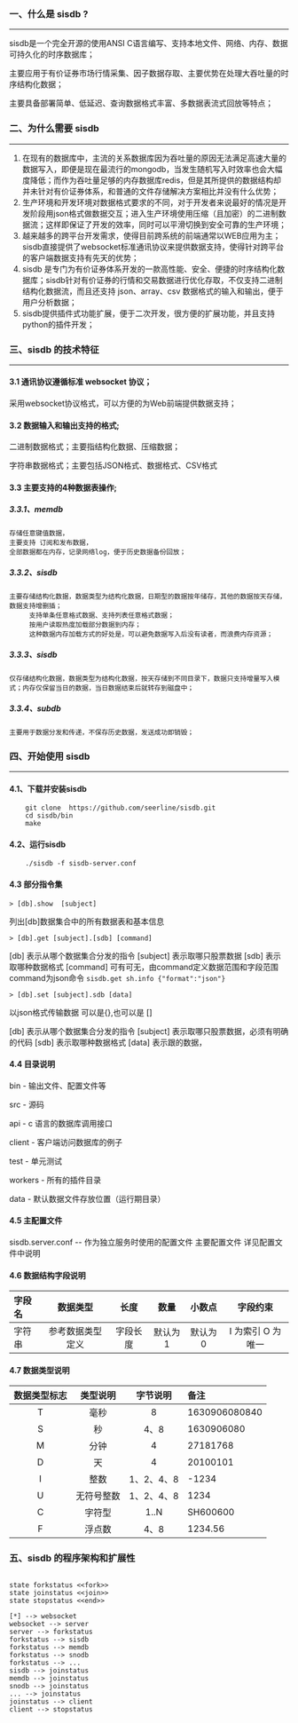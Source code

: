 ### 一、什么是 sisdb ?

---

sisdb是一个完全开源的使用ANSI C语言编写、支持本地文件、网络、内存、数据可持久化的时序数据库；

主要应用于有价证券市场行情采集、因子数据存取、主要优势在处理大吞吐量的时序结构化数据；

主要具备部署简单、低延迟、查询数据格式丰富、多数据表流式回放等特点；

### 二、为什么需要 sisdb

---

1. 在现有的数据库中，主流的关系数据库因为吞吐量的原因无法满足高速大量的数据写入，即便是现在最流行的mongodb，当发生随机写入时效率也会大幅度降低；而作为吞吐量足够的内存数据库redis，但是其所提供的数据结构却并未针对有价证券体系，和普通的文件存储解决方案相比并没有什么优势；
2. 生产环境和开发环境对数据格式要求的不同，对于开发者来说最好的情况是开发阶段用json格式做数据交互；进入生产环境使用压缩（且加密）的二进制数据流；这样即保证了开发的效率，同时可以平滑切换到安全可靠的生产环境；
3. 越来越多的跨平台开发需求，使得目前跨系统的前端通常以WEB应用为主；sisdb直接提供了websocket标准通讯协议来提供数据支持，使得针对跨平台的客户端数据支持有先天的优势；
4. sisdb 是专门为有价证券体系开发的一款高性能、安全、便捷的时序结构化数据库；sisdb针对有价证券的行情和交易数据进行优化存取，不仅支持二进制结构化数据流，而且还支持 json、array、csv 数据格式的输入和输出，便于用户分析数据；
5. sisdb提供插件式功能扩展，便于二次开发，很方便的扩展功能，并且支持python的插件开发；

### 三、sisdb 的技术特征

---

#### 3.1 通讯协议遵循标准 websocket 协议；

 采用websocket协议格式，可以方便的为Web前端提供数据支持；

#### 3.2 数据输入和输出支持的格式;

 二进制数据格式；主要指结构化数据、压缩数据；

字符串数据格式；主要包括JSON格式、数据格式、CSV格式

#### 3.3 主要支持的4种数据表操作;

##### 3.3.1、memdb

    存储任意键值数据，
	主要支持 订阅和发布数据，
	全部数据都在内存，记录网络log，便于历史数据备份回放；

##### 3.3.2、sisdb

    主要存储结构化数据，数据类型为结构化数据，日期型的数据按年储存，其他的数据按天存储，数据支持增删插；
         支持单条任意格式数据、支持列表任意格式数据；
         按用户读取热度加载部分数据到内存；
         这种数据内存加载方式的好处是，可以避免数据写入后没有读者，而浪费内存资源；

##### 3.3.3、sisdb

    仅存储结构化数据，数据类型为结构化数据，按天存储到不同目录下，数据只支持增量写入模式；内存仅保留当日的数据，当日数据结束后就转存到磁盘中；

##### 3.3.4、subdb

    主要用于数据分发和传递，不保存历史数据，发送成功即销毁；


### 四、开始使用 sisdb

----
#### 4.1、下载并安装sisdb

```shell
    git clone  https://github.com/seerline/sisdb.git
    cd sisdb/bin
    make
```


#### 4.2、运行sisdb

```shell
    ./sisdb -f sisdb-server.conf 
```

#### 4.3 部分指令集

```
> [db].show  [subject]
```
   列出[db]数据集合中的所有数据表和基本信息
```
> [db].get [subject].[sdb] [command]
```
   [db]  表示从哪个数据集合分发的指令
   [subject] 表示取哪只股票数据
   [sdb] 表示取哪种数据格式
   [command] 可有可无，由command定义数据范围和字段范围
   command为json命令
   `sisdb.get sh.info {"format":"json"}`
```
> [db].set [subject].sdb [data]
```
   以json格式传输数据 可以是{},也可以是 []

   [db]  表示从哪个数据集合分发的指令
   [subject] 表示取哪只股票数据，必须有明确的代码 
   [sdb] 表示取哪种数据格式
   [data] 表示跟的数据，

#### 4.4 目录说明

   bin - 输出文件、配置文件等

   src - 源码

   api - c 语言的数据库调用接口

   client - 客户端访问数据库的例子

   test - 单元测试

   workers - 所有的插件目录

   data - 默认数据文件存放位置（运行期目录）

#### 4.5 主配置文件

sisdb.server.conf  -- 作为独立服务时使用的配置文件
主要配置文件
详见配置文件中说明

#### 4.6 数据结构字段说明

   | 字段名     | 数据类型 | 长度 | 数量 | 小数点 | 字段约束 | 
   | :---      | :----: | :----: | :----: | :----: | :----: |
   | 字符串     | 参考数据类型定义 | 字段长度 | 默认为1 | 默认为0 | I 为索引 O 为唯一 | 

#### 4.7 数据类型说明
| 数据类型标志 | 类型说明 | 字节说明 | 备注 |
| :---:     | :----: | :----: | :---- |
|  T   |毫秒      | 8       | 1630906080840  |
|  S   |秒        |4、8     | 1630906080|
|  M   |分钟      |4        | 27181768 |
|  D   |天        |4        | 20100101|
|  I   |整数      |1、2、4、8| -1234|
|  U   |无符号整数 |1、2、4、8| 1234|
|  C   |字符型     |1..N     | SH600600 |
|  F   |浮点数     |4、8     | 1234.56|
   


### 五、sisdb 的程序架构和扩展性

```plantuml

state forkstatus <<fork>>
state joinstatus <<join>>
state stopstatus <<end>>

[*] --> websocket
websocket --> server
server --> forkstatus
forkstatus --> sisdb
forkstatus --> memdb
forkstatus --> snodb
forkstatus --> ...
sisdb --> joinstatus
memdb --> joinstatus
snodb --> joinstatus
... --> joinstatus
joinstatus --> client
client --> stopstatus

```
